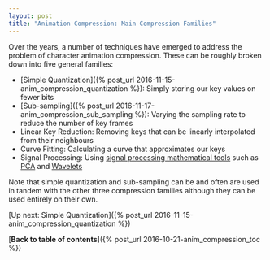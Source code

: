 ```yaml
---
layout: post
title: "Animation Compression: Main Compression Families"
---
```

Over the years, a number of techniques have emerged to address the problem of character animation compression. These can be roughly broken down into five general families:

*  [Simple Quantization]({% post_url 2016-11-15-anim_compression_quantization %}): Simply storing our key values on fewer bits
*  [Sub-sampling]({% post_url 2016-11-17-anim_compression_sub_sampling %}): Varying the sampling rate to reduce the number of key frames
*  Linear Key Reduction: Removing keys that can be linearly interpolated from their neighbours
*  Curve Fitting: Calculating a curve that approximates our keys
*  Signal Processing: Using [signal processing mathematical tools](https://en.wikipedia.org/wiki/Signal_processing) such as [PCA](https://en.wikipedia.org/wiki/Principal_component_analysis) and [Wavelets](https://en.wikipedia.org/wiki/Wavelet)

Note that simple quantization and sub-sampling can be and often are used in tandem with the other three compression families although they can be used entirely on their own.

[Up next: Simple Quantization]({% post_url 2016-11-15-anim_compression_quantization %})

[**Back to table of contents**]({% post_url 2016-10-21-anim_compression_toc %})

